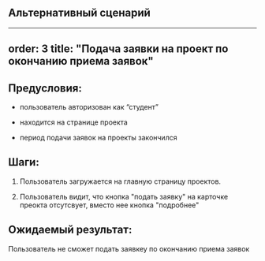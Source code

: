 ## Альтернативный сценарий
---
order: 3
title: "Подача заявки на проект по окончанию приема заявок"
---

## Предусловия:

-  пользователь авторизован как “студент”

-  находится на странице проекта

-  период подачи заявок на проекты закончился

## Шаги:

1. Пользователь загружается на главную страницу проектов.

2. Пользователь видит, что кнопка "подать заявку" на карточке преокта отсутсвует, вместо нее кнопка "подробнее"

## Ожидаемый результат:

Пользователь не сможет подать заявкеу по окончанию приема заявок